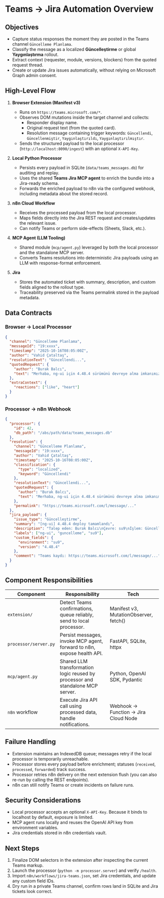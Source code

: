 # Teams → Jira Automation Overview

## Objectives
- Capture status responses the moment they are posted in the Teams channel `Güncelleme Planlama`.
- Classify the message as a localized **Güncelleştirme** or global **Yaygınlaştırma** rollout.
- Extract context (requester, module, versions, blockers) from the quoted request thread.
- Create or update Jira issues automatically, without relying on Microsoft Graph admin consent.

## High-Level Flow
1. **Browser Extension (Manifest v3)**
   - Runs on `https://teams.microsoft.com/*`.
   - Observes DOM mutations inside the target channel and collects:
     - Responder display name.
     - Original request text (from the quoted card).
     - Resolution message containing trigger keywords: `Güncellendi`, `Güncellenmiştir`, `Yaygınlaştırıldı`, `Yaygınlaştırılmıştır`.
   - Sends the structured payload to the local processor (`http://localhost:8090/ingest`) with an optional `X-API-Key`.

2. **Local Python Processor**
   - Persists every payload in SQLite (`data/teams_messages.db`) for auditing and replay.
   - Uses the shared **Teams Jira MCP agent** to enrich the bundle into a Jira-ready schema.
   - Forwards the enriched payload to n8n via the configured webhook, including metadata about the stored record.

3. **n8n Cloud Workflow**
   - Receives the processed payload from the local processor.
   - Maps fields directly into the Jira REST request and creates/updates the relevant issue.
   - Can notify Teams or perform side-effects (Sheets, Slack, etc.).

4. **MCP Agent (LLM Tooling)**
   - Shared module (`mcp/agent.py`) leveraged by both the local processor and the standalone MCP server.
   - Converts Teams resolutions into deterministic Jira payloads using an LLM with response-format enforcement.

5. **Jira**
   - Stores the automated ticket with summary, description, and custom fields aligned to the rollout type.
   - Traceability preserved via the Teams permalink stored in the payload metadata.

## Data Contracts

### Browser → Local Processor
```json
{
  "channel": "Güncelleme Planlama",
  "messageId": "19:xxxx",
  "timestamp": "2025-10-16T08:05:00Z",
  "author": "Vahid Çataltaş",
  "resolutionText": "Güncellendi...",
  "quotedRequest": {
    "author": "Burak Balcı",
    "text": "Merhaba, ng-ui için 4.48.4 sürümünü devreye alma imkanımız var mı..."
  },
  "extraContext": {
    "reactions": ["like", "heart"]
  }
}
```

### Processor → n8n Webhook
```json
{
  "processor": {
    "id": 42,
    "db_path": "/abs/path/data/teams_messages.db"
  },
  "resolution": {
    "channel": "Güncelleme Planlama",
    "messageId": "19:xxxx",
    "author": "Vahid Çataltaş",
    "timestamp": "2025-10-16T08:05:00Z",
    "classification": {
      "type": "localized",
      "keyword": "Güncellendi"
    },
    "resolutionText": "Güncellendi...",
    "quotedRequest": {
      "author": "Burak Balcı",
      "text": "Merhaba, ng-ui için 4.48.4 sürümünü devreye alma imkanımız var mı..."
    },
    "permalink": "https://teams.microsoft.com/l/message/..."
  },
  "jira_payload": {
    "issue_type": "Güncelleştirme",
    "summary": "[ng-ui] 4.48.4 deploy tamamlandı",
    "description": "Talep eden: Burak Balcı\nÇevre: su9\nİşlem: Güncelleme 4.48.4 -> prod\nNotlar: ...",
    "labels": ["ng-ui", "guncelleme", "su9"],
    "custom_fields": {
      "environment": "su9",
      "version": "4.48.4"
    },
    "comment": "Teams kaydı: https://teams.microsoft.com/l/message/..."
  }
}
```

## Component Responsibilities

| Component | Responsibility | Tech |
|-----------|----------------|------|
| `extension/` | Detect Teams confirmations, queue reliably, send to local processor. | Manifest v3, MutationObserver, fetch() |
| `processor/server.py` | Persist messages, invoke MCP agent, forward to n8n, expose health API. | FastAPI, SQLite, httpx |
| `mcp/agent.py` | Shared LLM transformation logic reused by processor and standalone MCP server. | Python, OpenAI SDK, Pydantic |
| `n8n` workflow | Execute Jira API call using processed data, handle notifications. | Webhook → Function → Jira Cloud Node |

## Failure Handling
- Extension maintains an IndexedDB queue; messages retry if the local processor is temporarily unreachable.
- Processor stores every payload before enrichment; statuses (`received`, `processed`, `forwarded`) track success.
- Processor retries n8n delivery on the next extension flush (you can also re-run by calling the REST endpoints).
- n8n can still notify Teams or create incidents on failure runs.

## Security Considerations
- Local processor accepts an optional `X-API-Key`. Because it binds to localhost by default, exposure is limited.
- MCP agent runs locally and reuses the OpenAI API key from environment variables.
- Jira credentials stored in n8n credentials vault.

## Next Steps
1. Finalize DOM selectors in the extension after inspecting the current Teams markup.
2. Launch the processor (`python -m processor.server`) and verify `/health`.
3. Import `n8n/workflows/jira-teams.json`, set Jira credentials, and update any custom field IDs.
4. Dry run in a private Teams channel, confirm rows land in SQLite and Jira tickets look correct.
